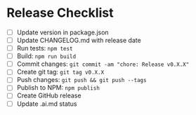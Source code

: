 # Release Checklist

- [ ] Update version in package.json
- [ ] Update CHANGELOG.md with release date
- [ ] Run tests: `npm test`
- [ ] Build: `npm run build`
- [ ] Commit changes: `git commit -am "chore: Release v0.X.X"`
- [ ] Create git tag: `git tag v0.X.X`
- [ ] Push changes: `git push && git push --tags`
- [ ] Publish to NPM: `npm publish`
- [ ] Create GitHub release
- [ ] Update .ai.md status